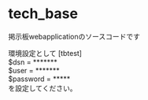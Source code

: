 # tech_base
掲示板webapplicationのソースコードです

環境設定として
[tbtest]    
$dsn = *******  
$user = *******  
$password = *****  
を設定してください。
